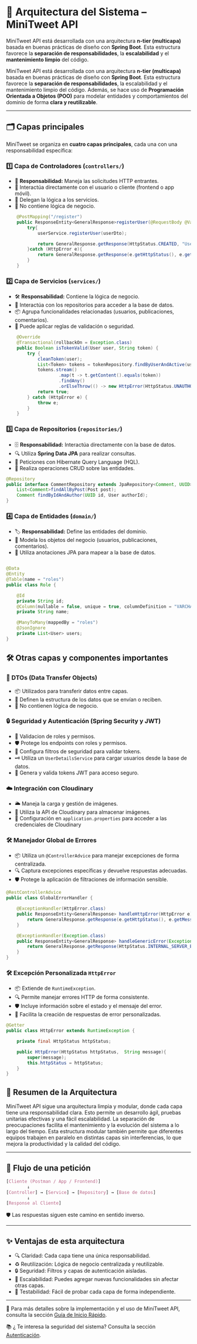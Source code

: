 # 🧱 Arquitectura del Sistema – MiniTweet API

MiniTweet API está desarrollada con una arquitectura **n-tier (multicapa)** basada en buenas prácticas de diseño con **Spring Boot**. Esta estructura favorece la **separación de responsabilidades**, la **escalabilidad** y el **mantenimiento limpio** del código.

MiniTweet API está desarrollada con una arquitectura **n-tier (multicapa)** basada en buenas prácticas de diseño con **Spring Boot**. Esta estructura favorece la **separación de responsabilidades**, la escalabilidad y el mantenimiento limpio del código. Además, se hace uso de **Programación Orientada a Objetos (POO)** para modelar entidades y comportamientos del dominio de forma **clara y reutilizable**.

---

## 🗂️ Capas principales

MiniTweet se organiza en **cuatro capas principales**, cada una con una responsabilidad específica:

### 1️⃣ Capa de Controladores (`controllers/`)

- 📍 **Responsabilidad:** Maneja las solicitudes HTTP entrantes.
- 💬 Interactúa directamente con el usuario o cliente (frontend o app móvil).
- 🧠 Delegan la lógica a los servicios.
- 🚫 No contiene lógica de negocio.

```java
    @PostMapping("/register")
    public ResponseEntity<GeneralResponse>registerUser(@RequestBody @Valid RegisterUserDto userDto){
        try{
            userService.registerUser(userDto);

            return GeneralResponse.getResponse(HttpStatus.CREATED, "User registered successfully");
        }catch (HttpError e){
            return GeneralResponse.getResponse(e.getHttpStatus(), e.getMessage());
        }
    }
```

### 2️⃣ Capa de Servicios (`services/`)

- 🛠️ **Responsabilidad:** Contiene la lógica de negocio.
- 🔄 Interactúa con los repositorios para acceder a la base de datos.
- 📦 Agrupa funcionalidades relacionadas (usuarios, publicaciones, comentarios).
- 🔐 Puede aplicar reglas de validación o seguridad.

```java
    @Override
    @Transactional(rollbackOn = Exception.class)
    public Boolean isTokenValid(User user, String token) {
        try {
            cleanToken(user);
            List<Token> tokens = tokenRepository.findByUserAndActive(user, true);
            tokens.stream()
                    .map(t -> t.getContent().equals(token))
                    .findAny()
                    .orElseThrow(() -> new HttpError(HttpStatus.UNAUTHORIZED, "Token not valid"));
            return true;
        } catch (HttpError e) {
            throw e;
        }
    }

```
### 3️⃣ Capa de Repositorios (`repositories/`)
- 🗄️ **Responsabilidad:** Interactúa directamente con la base de datos.
- 🔍 Utiliza **Spring Data JPA** para realizar consultas.
- 📑 Peticiones con Hibernate Query Language (HQL).
- 💾 Realiza operaciones CRUD sobre las entidades.

```java
@Repository
public interface CommentRepository extends JpaRepository<Comment, UUID> {
    List<Comment>findAllByPost(Post post);
    Comment findByIdAndAuthor(UUID id, User authorId);
}
```

### 4️⃣ Capa de Entidades (`domain/`)
- 🏷️ **Responsabilidad:** Define las entidades del dominio.
- 🧩 Modela los objetos del negocio (usuarios, publicaciones, comentarios).
- 🔗 Utiliza anotaciones JPA para mapear a la base de datos.

```java

@Data
@Entity
@Table(name = "roles")
public class Role {

    @Id
    private String id;
    @Column(nullable = false, unique = true, columnDefinition = "VARCHAR(50)")
    private String name;

    @ManyToMany(mappedBy = "roles")
    @JsonIgnore
    private List<User> users;
}
```
## 🛠️ Otras capas y componentes importantes

### 🧾 DTOs (Data Transfer Objects)
- 📦 Utilizados para transferir datos entre capas.
- 📝 Definen la estructura de los datos que se envían o reciben.
- 🚫 No contienen lógica de negocio.

### 🔒 Seguridad y Autenticación (Spring Security y JWT)
- 🔐 Validacion de roles y permisos.
- 🛡️ Protege los endpoints con roles y permisos.
- 📜 Configura filtros de seguridad para validar tokens.
- 🗝️ Utiliza un `UserDetailsService` para cargar usuarios desde la base de datos.
- 🔑 Genera y valida tokens JWT para acceso seguro.

### ☁️ Integración con Cloudinary
- 🌥️ Maneja la carga y gestión de imágenes.
- 📸 Utiliza la API de Cloudinary para almacenar imágenes.
- 🔗 Configuración en `application.properties` para acceder a las credenciales de Cloudinary


### 🛠️ Manejador Global de Errores
- 📦 Utiliza un `@ControllerAdvice` para manejar excepciones de forma centralizada.
- 🔍 Captura excepciones específicas y devuelve respuestas adecuadas.
- 🛡️ Protege la aplicación de filtraciones de información sensible.

```java
@RestControllerAdvice
public class GlobalErrorHandler {

    @ExceptionHandler(HttpError.class)
    public ResponseEntity<GeneralResponse> handleHttpError(HttpError e) {
        return GeneralResponse.getResponse(e.getHttpStatus(), e.getMessage());
    }

    @ExceptionHandler(Exception.class)
    public ResponseEntity<GeneralResponse> handleGenericError(Exception e) {
        return GeneralResponse.getResponse(HttpStatus.INTERNAL_SERVER_ERROR, "Internal Server Error");
    }
}
```

### 🛠️ Excepción Personalizada `HttpError`
- 📦 Extiende de `RuntimeException`.
- 🔍 Permite manejar errores HTTP de forma consistente.
- 🛡️ Incluye información sobre el estado y el mensaje del error.
- 📜 Facilita la creación de respuestas de error personalizadas.

```java
@Getter
public class HttpError extends RuntimeException {

    private final HttpStatus httpStatus;

    public HttpError(HttpStatus httpStatus,  String message){
        super(message);
        this.httpStatus = httpStatus;
    }
}
```

## 🧩 Resumen de la Arquitectura
MiniTweet API sigue una arquitectura limpia y modular, donde cada capa tiene una responsabilidad clara. Esto permite un desarrollo ágil, pruebas unitarias efectivas y una fácil escalabilidad. La separación de preocupaciones facilita el mantenimiento y la evolución del sistema a lo largo del tiempo.
Esta estructura modular también permite que diferentes equipos trabajen en paralelo en distintas capas sin interferencias, lo que mejora la productividad y la calidad del código.

---

## 🔄 Flujo de una petición
```css
[Cliente (Postman / App / Frontend)]
        ↓
[Controller] → [Service] → [Repository] → [Base de datos]
        ↓
[Response al Cliente]
```
🛡️ Las respuestas siguen este camino en sentido inverso.

---

## ✨ Ventajas de esta arquitectura
- 🔍 Claridad: Cada capa tiene una única responsabilidad.
- ♻️ Reutilización: Lógica de negocio centralizada y reutilizable.
- 🔒 Seguridad: Filtros y capas de autenticación aisladas.
- 🚀 Escalabilidad: Puedes agregar nuevas funcionalidades sin afectar otras capas.
- 🧪 Testabilidad: Fácil de probar cada capa de forma independiente.

---

📌 Para más detalles sobre la implementación y el uso de MiniTweet API, consulta la sección [Guía de Inicio Rápido](getting-started.md).

📚 ¿ Te interesa la seguridad del sistema? Consulta la sección [Autenticación](authentication.md).